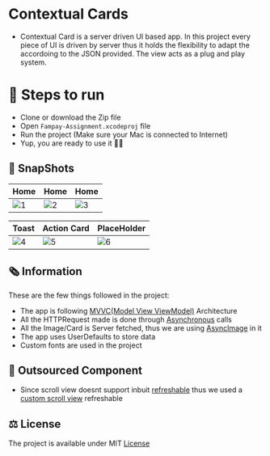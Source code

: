# Contextual Cards

* Contextual Card is a server driven UI based app. In this project every piece of UI is driven by server thus it holds the flexibility to adapt the accordoing to the JSON provided. The view acts as a plug and play system.

# 📲 Steps to run 
* Clone or download the Zip file
* Open ```Fampay-Assignment.xcodeproj``` file 
* Run the project (Make sure your Mac is connected to Internet) 
* Yup, you are ready to use it ✌🏻

## 📸 SnapShots

| Home | Home | Home |
| -- | -- | -- | 
| ![1](https://user-images.githubusercontent.com/56252259/182019769-5492c9a1-f9d7-4430-824c-8c11b2744f62.png) | ![2](https://user-images.githubusercontent.com/56252259/182019789-87002310-a064-48f6-96a3-ee3cd598ad3f.png) | ![3](https://user-images.githubusercontent.com/56252259/182019798-82945e8b-a3e6-46b8-9991-bc710f75eafe.png) |

| Toast | Action Card | PlaceHolder |
| -- | -- | -- | 
| ![4](https://user-images.githubusercontent.com/56252259/182019818-231f1686-47ce-4534-95d9-0c42b890e4cc.png) | ![5](https://user-images.githubusercontent.com/56252259/182019849-675c19b1-644b-4394-a373-27b59fcfa4ea.png) | ![6](https://user-images.githubusercontent.com/56252259/182019865-cc546ddd-fc35-4493-ad8f-7be16d4297b6.png) |



## 🗞 Information

These are the few things followed in the project:
* The app is following [MVVC(Model View ViewModel)](https://www.hackingwithswift.com/books/ios-swiftui/introducing-mvvm-into-your-swiftui-project) Architecture
* All the HTTPRequest made is done through [Asynchronous](https://www.raywenderlich.com/25013447-async-await-in-swiftui) calls
* All the Image/Card is Server fetched, thus we are using [AsyncImage](https://developer.apple.com/documentation/swiftui/asyncimage) in it
* The app uses UserDefaults to store data
* Custom fonts are used in the project

## 🧰 Outsourced Component

* Since scroll view doesnt support inbuit [refreshable](https://developer.apple.com/documentation/swiftui/label/refreshable(action:)) thus we used a [custom scroll view](https://stackoverflow.com/a/65100922/13105622) refreshable

## ⚖️ License
The project is available under MIT [License](https://github.com/gokulnair2001/Fampay-Assignment/blob/main/License)
